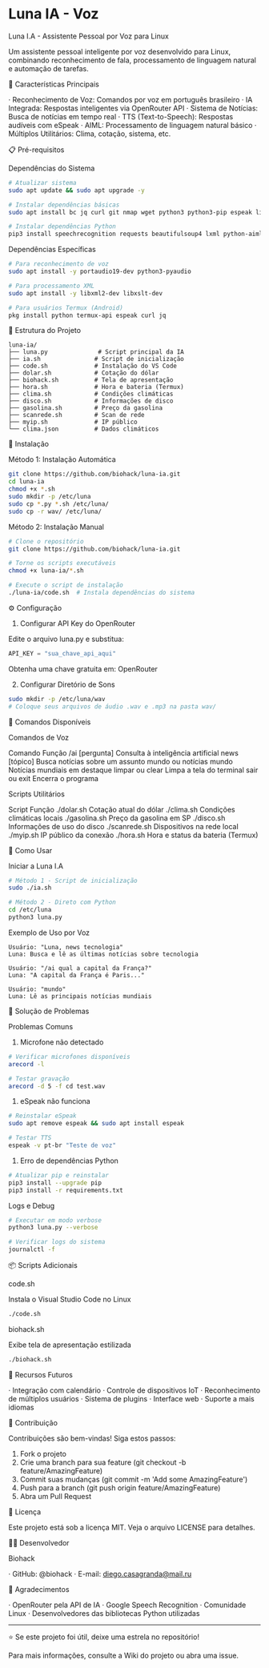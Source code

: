 
# Luna IA - Voz
Luna I.A - Assistente Pessoal por Voz para Linux

Um assistente pessoal inteligente por voz desenvolvido para Linux, combinando reconhecimento de fala, processamento de linguagem natural e automação de tarefas.

🚀 Características Principais

· Reconhecimento de Voz: Comandos por voz em português brasileiro
· IA Integrada: Respostas inteligentes via OpenRouter API
· Sistema de Notícias: Busca de notícias em tempo real
· TTS (Text-to-Speech): Respostas audíveis com eSpeak
· AIML: Processamento de linguagem natural básico
· Múltiplos Utilitários: Clima, cotação, sistema, etc.

📋 Pré-requisitos

Dependências do Sistema

```bash
# Atualizar sistema
sudo apt update && sudo apt upgrade -y

# Instalar dependências básicas
sudo apt install bc jq curl git nmap wget python3 python3-pip espeak libxml2 libxslt termux-api -y

# Instalar dependências Python
pip3 install speechrecognition requests beautifulsoup4 lxml python-aiml playsound
```

Dependências Específicas

```bash
# Para reconhecimento de voz
sudo apt install -y portaudio19-dev python3-pyaudio

# Para processamento XML
sudo apt install -y libxml2-dev libxslt-dev

# Para usuários Termux (Android)
pkg install python termux-api espeak curl jq
```

📁 Estrutura do Projeto

```
luna-ia/
├── luna.py              # Script principal da IA
├── ia.sh               # Script de inicialização
├── code.sh             # Instalação do VS Code
├── dolar.sh            # Cotação do dólar
├── biohack.sh          # Tela de apresentação
├── hora.sh             # Hora e bateria (Termux)
├── clima.sh            # Condições climáticas
├── disco.sh            # Informações de disco
├── gasolina.sh         # Preço da gasolina
├── scanrede.sh         # Scan de rede
├── myip.sh             # IP público
└── clima.json          # Dados climáticos
```

🔧 Instalação

Método 1: Instalação Automática

```bash
git clone https://github.com/biohack/luna-ia.git
cd luna-ia
chmod +x *.sh
sudo mkdir -p /etc/luna
sudo cp *.py *.sh /etc/luna/
sudo cp -r wav/ /etc/luna/
```

Método 2: Instalação Manual

```bash
# Clone o repositório
git clone https://github.com/biohack/luna-ia.git

# Torne os scripts executáveis
chmod +x luna-ia/*.sh

# Execute o script de instalação
./luna-ia/code.sh  # Instala dependências do sistema
```

⚙️ Configuração

1. Configurar API Key do OpenRouter

Edite o arquivo luna.py e substitua:

```python
API_KEY = "sua_chave_api_aqui"
```

Obtenha uma chave gratuita em: OpenRouter

2. Configurar Diretório de Sons

```bash
sudo mkdir -p /etc/luna/wav
# Coloque seus arquivos de áudio .wav e .mp3 na pasta wav/
```

🎯 Comandos Disponíveis

Comandos de Voz

Comando Função
/ai [pergunta] Consulta à inteligência artificial
news [tópico] Busca notícias sobre um assunto
mundo ou notícias mundo Notícias mundiais em destaque
limpar ou clear Limpa a tela do terminal
sair ou exit Encerra o programa

Scripts Utilitários

Script Função
./dolar.sh Cotação atual do dólar
./clima.sh Condições climáticas locais
./gasolina.sh Preço da gasolina em SP
./disco.sh Informações de uso do disco
./scanrede.sh Dispositivos na rede local
./myip.sh IP público da conexão
./hora.sh Hora e status da bateria (Termux)

🚀 Como Usar

Iniciar a Luna I.A

```bash
# Método 1 - Script de inicialização
sudo ./ia.sh

# Método 2 - Direto com Python
cd /etc/luna
python3 luna.py
```

Exemplo de Uso por Voz

```
Usuário: "Luna, news tecnologia"
Luna: Busca e lê as últimas notícias sobre tecnologia

Usuário: "/ai qual a capital da França?"
Luna: "A capital da França é Paris..."

Usuário: "mundo"
Luna: Lê as principais notícias mundiais
```

🔧 Solução de Problemas

Problemas Comuns

1. Microfone não detectado

```bash
# Verificar microfones disponíveis
arecord -l

# Testar gravação
arecord -d 5 -f cd test.wav
```

1. eSpeak não funciona

```bash
# Reinstalar eSpeak
sudo apt remove espeak && sudo apt install espeak

# Testar TTS
espeak -v pt-br "Teste de voz"
```

1. Erro de dependências Python

```bash
# Atualizar pip e reinstalar
pip3 install --upgrade pip
pip3 install -r requirements.txt
```

Logs e Debug

```bash
# Executar em modo verbose
python3 luna.py --verbose

# Verificar logs do sistema
journalctl -f
```

📦 Scripts Adicionais

code.sh

Instala o Visual Studio Code no Linux

```bash
./code.sh
```

biohack.sh

Exibe tela de apresentação estilizada

```bash
./biohack.sh
```

🌟 Recursos Futuros

· Integração com calendário
· Controle de dispositivos IoT
· Reconhecimento de múltiplos usuários
· Sistema de plugins
· Interface web
· Suporte a mais idiomas

🤝 Contribuição

Contribuições são bem-vindas! Siga estos passos:

1. Fork o projeto
2. Crie uma branch para sua feature (git checkout -b feature/AmazingFeature)
3. Commit suas mudanças (git commit -m 'Add some AmazingFeature')
4. Push para a branch (git push origin feature/AmazingFeature)
5. Abra um Pull Request

📄 Licença

Este projeto está sob a licença MIT. Veja o arquivo LICENSE para detalhes.

👨‍💻 Desenvolvedor

Biohack

· GitHub: @biohack
· E-mail: diego.casagranda@mail.ru

🙏 Agradecimentos

· OpenRouter pela API de IA
· Google Speech Recognition
· Comunidade Linux
· Desenvolvedores das bibliotecas Python utilizadas

---

⭐ Se este projeto foi útil, deixe uma estrela no repositório!

Para mais informações, consulte a Wiki do projeto ou abra uma issue.
